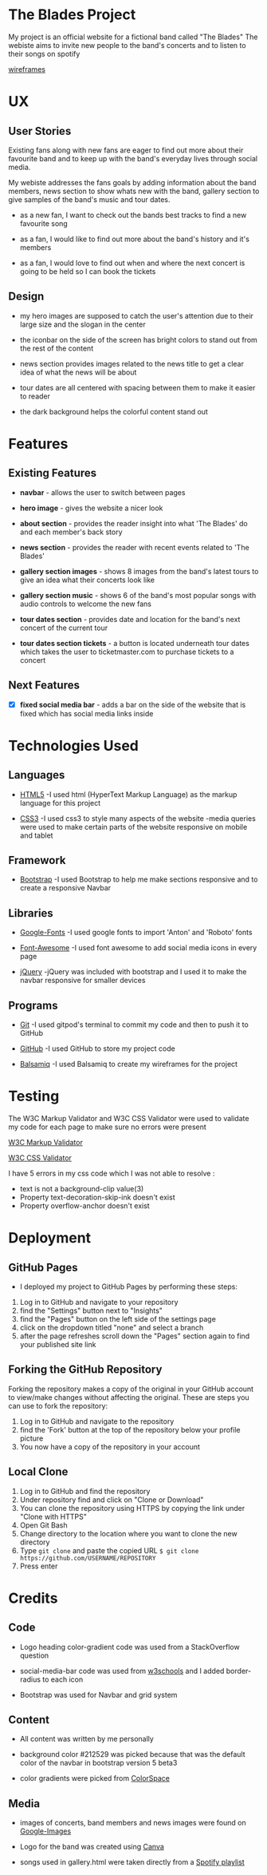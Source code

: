 # The Blades Project

My project is an official website for a fictional band called "The Blades"
The webiste aims to invite new people to the band's concerts and to listen to their songs on spotify

[wireframes](https://github.com/kordianbird/The-Blades-Project/blob/master/docs/Wireframes/The-Blades-M.1-Project.pdf)

# UX

## User Stories

Existing fans along with new fans are eager to find out more about their favourite band and to keep up with the band's everyday lives through
social media.

My webiste addresses the fans goals by adding information about the band members, news section to show whats new with the band, gallery
section to give samples of the band's music and tour dates.

* as a new fan, I want to check out the bands best tracks to find a new favourite song 

* as a fan, I would like to find out more about the band's history and it's members

* as a fan, I would love to find out when and where the next concert is going to be held so I can book the tickets 

## Design

* my hero images are supposed to catch the user's attention due to their large size and the slogan in the center

* the iconbar on the side of the screen has bright colors to stand out from the rest of the content

* news section provides images related to the news title to get a clear idea of what the news will be about

* tour dates are all centered with spacing between them to make it easier to reader

* the dark background helps the colorful content stand out

# Features

## Existing Features

* __navbar__ - allows the user to switch between pages

* __hero image__ - gives the website a nicer look

* __about section__ - provides the reader insight into what 'The Blades' do and each member's back story

* __news section__ - provides the reader with recent events related to 'The Blades'

* __gallery section images__ - shows 8 images from the band's latest tours to give an idea what their concerts look like

* __gallery section music__ - shows 6 of the band's most popular songs with audio controls to welcome the new fans

* __tour dates section__ - provides date and location for the band's next concert of the current tour

* __tour dates section tickets__ - a button is located underneath tour dates which takes the user to ticketmaster.com to purchase tickets to a concert 

## Next Features

- [x]  __fixed social media bar__ - adds a bar on the side of the website that is fixed which has social media links inside

# Technologies Used

## Languages

* [HTML5](https://en.wikipedia.org/wiki/HTML)
-I used html (HyperText Markup Language) as the markup language for this project

* [CSS3](https://en.wikipedia.org/wiki/CSS)
-I used css3 to style many aspects of the website
-media queries were used to make certain parts of the website responsive on mobile and tablet

## Framework

* [Bootstrap](https://getbootstrap.com/)
-I used Bootstrap to help me make sections responsive and to create a responsive Navbar

## Libraries

* [Google-Fonts](https://fonts.google.com/)
-I used google fonts to import 'Anton' and 'Roboto' fonts

* [Font-Awesome](https://fontawesome.com/)
-I used font awesome to add social media icons in every page

* [jQuery](https://jquery.com/)
-jQuery was included with bootstrap and I used it to make the navbar responsive for smaller devices

## Programs

* [Git](https://git-scm.com/)
-I used gitpod's terminal to commit my code and then to push it to GitHub

* [GitHub](https://github.com/)
-I used GitHub to store my project code 

* [Balsamiq](https://balsamiq.com/)
-I used Balsamiq to create my wireframes for the project

# Testing 
The W3C Markup Validator and W3C CSS Validator were used to validate my code for each page to make sure no errors were present

[W3C Markup Validator](https://jigsaw.w3.org/css-validator/#validate_by_input)

[W3C CSS Validator](https://jigsaw.w3.org/css-validator/#validate_by_input)

I have 5 errors in my css code which I was not able to resolve :
* text is not a background-clip value(3)
* Property text-decoration-skip-ink doesn't exist
* Property overflow-anchor doesn't exist



# Deployment

## GitHub Pages

* I deployed my project to GitHub Pages by performing these steps:

1. Log in to GitHub and navigate to your repository
2. find the "Settings" button next to "Insights"
3. find the "Pages" button on the left side of the settings page
4. click on the dropdown titled "none" and select a branch
5. after the page refreshes scroll down the "Pages" section again to find your published site link

## Forking the GitHub Repository

Forking the repository makes a copy of the original in your GitHub account to view/make changes without affecting the original.
These are steps you can use to fork the repository:

1. Log in to GitHub and navigate to the repository
2. find the 'Fork' button at the top of the repository below your profile picture 
3. You now have a copy of the repository in your account

## Local Clone

1. Log in to GitHub and find the repository
2. Under repository find and click on "Clone or Download"
3. You can clone the repository using HTTPS by copying the link under "Clone with HTTPS"
4. Open Git Bash 
5. Change directory to the location where you want to clone the new directory
6. Type `git clone` and paste the copied URL 
`$ git clone https://github.com/USERNAME/REPOSITORY`
7. Press enter

# Credits

## Code 

* Logo heading color-gradient code was used from a StackOverflow question

* social-media-bar code was used from [w3schools](https://www.w3schools.com/howto/howto_css_sticky_social_bar.asp) and I added border-radius to each icon

* Bootstrap was used for Navbar and grid system

## Content

* All content was written by me personally

* background color #212529 was picked because that was the default color of the navbar in bootstrap version 5 beta3  

* color gradients were picked from [ColorSpace](https://mycolor.space/)

## Media

* images of concerts, band members and news images were found on [Google-Images](https://images.google.com/imghp?hl=en&gl=ar&gws_rd=ssl)

* Logo for the band was created using [Canva](https://www.canva.com/)

* songs used in gallery.html were taken directly from a [Spotify playlist](https://open.spotify.com/playlist/4b5R9YIlg7pncFkaSfAx9v)
